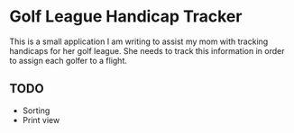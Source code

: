 Golf League Handicap Tracker
============================

This is a small application I am writing to assist my mom with tracking handicaps for her golf league.  She needs to track this information in order to assign each golfer to a flight.

TODO
----
* Sorting
* Print view